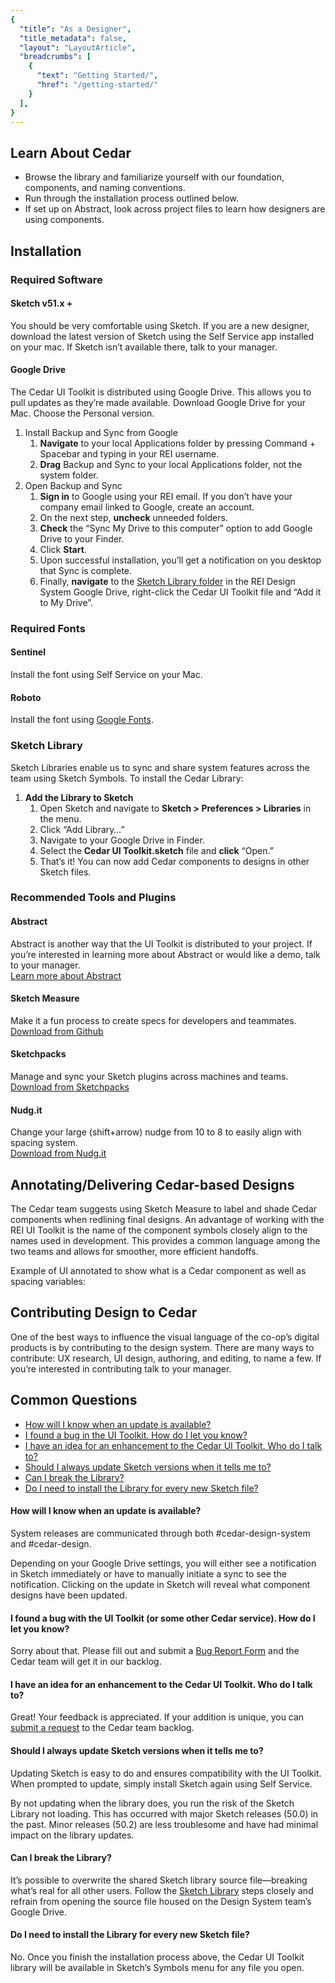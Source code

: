 ```yaml
---
{
  "title": "As a Designer",
  "title_metadata": false,
  "layout": "LayoutArticle",
  "breadcrumbs": [
    {
      "text": "Getting Started/",
      "href": "/getting-started/"
    }
  ],
}
---
```


<cdr-doc-table-of-contents-shell>

## Learn About Cedar

- Browse the library and familiarize yourself with our foundation, components, and naming conventions.
- Run through the installation process outlined below.
- If set up on Abstract, look across project files to learn how designers are using components.

## Installation

### Required Software

#### Sketch v51.x +

You should be very comfortable using Sketch. If you are a new designer, download the latest version of Sketch using the Self Service app installed on your mac. If Sketch isn’t available there, talk to your manager.

#### Google Drive

The Cedar UI Toolkit is distributed using Google Drive. This allows you to pull updates as they’re made available. Download Google Drive for your Mac. Choose the Personal version.

<ol>
  <li>
      <cdr-link href="https://www.google.com/drive/download/backup-and-sync/">
        Install Backup and Sync from Google
      </cdr-link>
    <ol>
      <li>
        <strong>Navigate</strong> to your local Applications folder by pressing Command + Spacebar and typing in your REI username.
        <cdr-img class="cdr-doc-article-img" :src="$withBase(`/getting-started-for-designers/image9.png`)"/>
      </li>
      <li>
        <strong>Drag</strong> Backup and Sync to your local Applications folder, not the system folder.
        <cdr-img class="cdr-doc-article-img" :src="$withBase(`/getting-started-for-designers/image7.png`)"/>
      </li>
    </ol>
  </li>
  <li>
    Open Backup and Sync
    <ol>
      <li>
        <strong>Sign in</strong> to Google using your REI email. If you don’t have your company email linked to Google, create an account.
      </li>
      <li>
        On the next step, <strong>uncheck</strong> unneeded folders.
        <cdr-img class="cdr-doc-article-img" :src="$withBase(`/getting-started-for-designers/image2.png`)"/>
      </li>
      <li>
        <strong>Check</strong> the “Sync My Drive to this computer” option to add Google Drive to your Finder.
        <cdr-img class="cdr-doc-article-img" :src="$withBase(`/getting-started-for-designers/image6.png`)"/>
      </li>
      <li>
        Click <strong>Start</strong>.
      </li>
      <li>
        Upon successful installation, you’ll get a notification on you desktop that Sync is complete.
      </li>
      <li>
        Finally, <strong>navigate</strong> to the <a href="https://drive.google.com/drive/folders/0B7H-SygEBEpfQmloX1o5TThNRmc" target="_blank">Sketch Library folder</a> in the REI Design System Google Drive, right-click the Cedar UI Toolkit file and “Add it to My Drive”.
        <cdr-img class="cdr-doc-article-img" :src="$withBase(`/getting-started-for-designers/image5.png`)"/>
      </li>
    </ol>
  </li>
</ol>

### Required Fonts

#### Sentinel

Install the font using Self Service on your Mac.

#### Roboto

Install the font using [Google Fonts](https://fonts.google.com/specimen/Roboto).

### Sketch Library

Sketch Libraries enable us to sync and share system features across the team using Sketch Symbols. To install the Cedar Library:

<ol>
  <li>
    <strong>Add the Library to Sketch</strong>
    <ol>
      <li>
        Open Sketch and navigate to <strong>Sketch > Preferences > Libraries</strong> in the menu.
        <cdr-img class="cdr-doc-article-img" :src="$withBase(`/getting-started-for-designers/image1.png`)"/>
      </li>
      <li>
        Click “Add Library&hellip;”
      </li>
      <li>
        Navigate to your Google Drive in Finder.
      </li>
      <li>
        Select the <strong>Cedar UI Toolkit.sketch</strong> file and <strong>click</strong> “Open.”
        <cdr-img class="cdr-doc-article-img" :src="$withBase(`/getting-started-for-designers/image4.png`)"/>
      </li>
      <li>
        That’s it! You can now add Cedar components to designs in other Sketch files.
        <cdr-img class="cdr-doc-article-img" :src="$withBase(`/getting-started-for-designers/image8.png`)"/>
      </li>
    </ol>
  </li>
</ol>

### Recommended Tools and Plugins

#### Abstract 

Abstract is another way that the UI Toolkit is distributed to your project. If you’re interested in learning more about Abstract or would like a demo, talk to your manager.<br/>
[Learn more about Abstract](https://www.goabstract.com/)

#### Sketch Measure

Make it a fun process to create specs for developers and teammates.<br/>
[Download from Github](https://github.com/utom/sketch-measure)

#### Sketchpacks

Manage and sync your Sketch plugins across machines and teams.<br/>
[Download from Sketchpacks](https://sketchpacks.com/)

#### Nudg.it

Change your large (shift+arrow) nudge from 10 to 8 to easily align with spacing system.<br/>
[Download from Nudg.it](http://nudg.it/)

## Annotating/Delivering Cedar-based Designs

The Cedar team suggests using Sketch Measure to label and shade Cedar components when redlining final designs. An advantage of working with the REI UI Toolkit is the name of the component symbols closely align to the names used in development. This provides a common language among the two teams and allows for smoother, more efficient handoffs.

Example of UI annotated to show what is a Cedar component as well as spacing variables:

<cdr-img class="cdr-doc-article-img" :src="$withBase(`/getting-started-for-designers/image10.png`)"/>

## Contributing Design to Cedar

One of the best ways to influence the visual language of the co-op’s digital products is by contributing to the design system. There are many ways to contribute: UX research, UI design, authoring, and editing, to name a few. If you’re interested in contributing talk to your manager.

## Common Questions

- [How will I know when an update is available?](#how-will-i-know-when-an-update-is-available)
- [I found a bug in the UI Toolkit. How do I let you know?](https://airtable.com/shr3wSPCYQbycVx7i)
- [I have an idea for an enhancement to the Cedar UI Toolkit. Who do I talk to?](https://airtable.com/shrcbq9CHthuMO7AC)
- [Should I always update Sketch versions when it tells me to?](#should-i-always-update-sketch-versions-when-it-tells-me-to)
- [Can I break the Library?](#can-i-break-the-library)
- [Do I need to install the Library for every new Sketch file?](#do-i-need-to-install-the-library-for-every-new-sketch-file)

#### How will I know when an update is available?

System releases are communicated through both #cedar-design-system and #cedar-design.

Depending on your Google Drive settings, you will either see a notification in Sketch immediately or have to manually initiate a sync to see the notification. Clicking on the update in Sketch will reveal what component designs have been updated.
<cdr-img class="cdr-doc-article-img" :src="$withBase(`/getting-started-for-designers/image3.png`)"/>

#### I found a bug with the UI Toolkit (or some other Cedar service). How do I let you know?

Sorry about that. Please fill out and submit a [Bug Report Form](https://airtable.com/shr3wSPCYQbycVx7i) and the Cedar team will get it in our backlog.

#### I have an idea for an enhancement to the Cedar UI Toolkit. Who do I talk to?

Great! Your feedback is appreciated. If your addition is unique, you can [submit a request](https://airtable.com/shrcbq9CHthuMO7AC) to the Cedar team backlog.

#### Should I always update Sketch versions when it tells me to?

Updating Sketch is easy to do and ensures compatibility with the UI Toolkit. When prompted to update, simply install Sketch again using Self Service.

By not updating when the library does, you run the risk of the Sketch Library not loading. This has occurred with major Sketch releases (50.0) in the past. Minor releases (50.2) are less troublesome and have had minimal impact on the library updates.

#### Can I break the Library?

It’s possible to overwrite the shared Sketch library source file—breaking what’s real for all other users. Follow the [Sketch Library](#sketch-library) steps closely and refrain from opening the source file housed on the Design System team’s Google Drive.

#### Do I need to install the Library for every new Sketch file?

No. Once you finish the installation process above, the Cedar UI Toolkit library will be available in Sketch’s Symbols menu for any file you open.

</cdr-doc-table-of-contents-shell>
